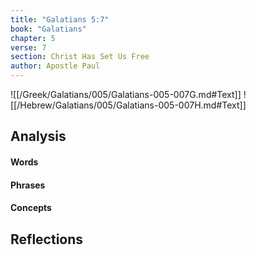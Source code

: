```yaml
---
title: "Galatians 5:7"
book: "Galatians"
chapter: 5
verse: 7
section: Christ Has Set Us Free
author: Apostle Paul
---
```

![[/Greek/Galatians/005/Galatians-005-007G.md#Text]]
![[/Hebrew/Galatians/005/Galatians-005-007H.md#Text]]

## Analysis

#### Words

#### Phrases

#### Concepts

## Reflections
